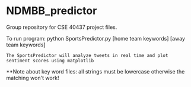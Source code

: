 # NDMBB_predictor

Group repository for CSE 40437 project files. 

To run program:
	python SportsPredictor.py [home team keywords] [away team keywords]

	The SportsPredictor will analyze tweets in real time and plot sentiment scores using matplotlib

**Note about key word files: all strings must be lowercase otherwise the matching won't work!


